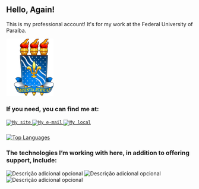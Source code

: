 ## Hello, Again!

This is my professional account! It's for my work at the Federal University of Paraíba.

<a href="https://www.ufpb.br/">
  <img alt="My work place" width="128" src="images/logo.png" />
</a>


### If you need, you can find me at:

<a href="https://rtomazini42.github.io/">
  <code><img alt="My site" width="32" src="https://images.icon-icons.com/1880/PNG/512/iconfinder-search-4341327_120553.png" /></code>
</a>

<a href="mailto:renantomazini@sti.ufpb.br">
  <code><img alt="My e-mail" width="32" src="https://images.icon-icons.com/1880/PNG/512/iconfinder-mail-4341305_120538.png" /></code>
</a>

<a href="https://maps.app.goo.gl/sRqmCoBxpi29D2tP7">
  <code><img alt="My local" width="32" src="https://images.icon-icons.com/1880/PNG/512/iconfinder-place-4341312_120536.png" /></code>
</a>

##### 

[![Top Languages](https://github-readme-stats.vercel.app/api/top-langs/?username=renantomazini-ufpb&hide=javascript,html,css,jupyter%20notebook&theme=blue_navy&hide_border=true)](https://github.com/renantomazini-ufpb/github-readme-stats)

### The technologies I’m working with here, in addition to offering support, include:
![Descrição adicional opcional](https://img.shields.io/badge/-Python-ff0000?logo=python&logoColor=ffffff&style=flat)
![Descrição adicional opcional](https://img.shields.io/badge/-Flask-ff0000?logo=flask&logoColor=ffffff&style=flat)
![Descrição adicional opcional](https://img.shields.io/badge/-PostgreSQL-ff0000?logo=postgresql&logoColor=ffffff&style=flat)


